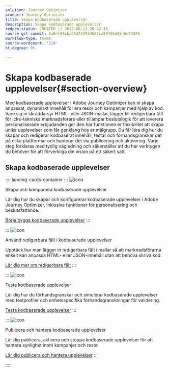 ```yaml
---
solution: Journey Optimizer
product: Journey Optimizer
title: Skapa kodbaserade upplevelser
description: Skapa kodbaserade upplevelser
redpen-status: CREATED_||_2025-08-11_20-42-15
source-git-commit: 5a8ef88cba254241933607ca59156d35e0e92926
workflow-type: tm+mt
source-wordcount: '219'
ht-degree: 0%

---
```



# Skapa kodbaserade upplevelser{#section-overview}

Med kodbaserade upplevelser i Adobe Journey Optimizer kan ni skapa anpassat, dynamiskt innehåll för era resor och kampanjer med hjälp av kod. Vare sig ni skräddarsyr HTML- eller JSON-mallar, lägger till redigerbara fält för icke-tekniska marknadsförare eller tillämpar beslutslogik för att leverera personaliserade erbjudanden ger den här funktionen er flexibilitet att skapa unika upplevelser som får genklang hos er målgrupp. Du får lära dig hur du skapar och redigerar kodbaserat innehåll, testar och förhandsgranskar det på olika plattformar och hanterar det via publicering och aktivering. Varje steg förklaras med tydlig vägledning och säkerställer att du har verktygen du behöver för att förverkliga din vision på ett säkert sätt.

## Skapa kodbaserade upplevelser

:::: landing-cards-container
:::
![icon](https://cdn.experienceleague.adobe.com/icons/code-branch.svg?lang=sv-SE)

Skapa och komponera kodbaserade upplevelser

Lär dig hur du skapar och konfigurerar kodbaserade upplevelser i Adobe Journey Optimizer, inklusive funktioner för personalisering och beslutsfattande.

[Börja bygga kodbaserade upplevelser](../using/code-based/create-code-based.md)
:::

:::
![icon](https://cdn.experienceleague.adobe.com/icons/list-check.svg?lang=sv-SE)

Använd redigerbara fält i kodbaserade upplevelser

Upptäck hur man lägger in redigerbara fält i mallar så att marknadsförarna enkelt kan anpassa HTML- eller JSON-innehåll utan att behöva skriva kod.

[Lär dig mer om redigerbara fält](../using/code-based/code-based-form-fields.md)
:::

:::
![icon](https://cdn.experienceleague.adobe.com/icons/gear.svg?lang=sv-SE)

Testa kodbaserade upplevelser

Lär dig hur du förhandsgranskar och simulerar kodbaserade upplevelser med testprofiler och enhetsspecifika förhandsgranskningar för validering.

[Testa kodbaserade upplevelser](../using/code-based/test-code-based.md)
:::

:::
![icon](https://cdn.experienceleague.adobe.com/icons/circle-play.svg?lang=sv-SE)

Publicera och hantera kodbaserade upplevelser

Lär dig publicera, aktivera och stoppa kodbaserade upplevelser för att hantera synlighet inom kampanjer och resor.

[Lär dig publicera och hantera upplevelser](../using/code-based/publish-code-based.md)
:::

::::
